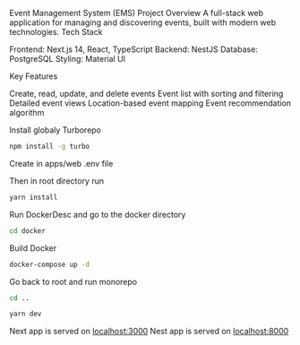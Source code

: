 Event Management System (EMS)
Project Overview
A full-stack web application for managing and discovering events, built with modern web technologies.
Tech Stack

Frontend: Next.js 14, React, TypeScript
Backend: NestJS
Database: PostgreSQL
Styling: Material UI

Key Features

Create, read, update, and delete events
Event list with sorting and filtering
Detailed event views
Location-based event mapping
Event recommendation algorithm

Install globaly Turborepo
```sh
npm install -g turbo
```

Create in apps/web .env file

Then in root directory run
```sh
yarn install
```

Run DockerDesc and go to the docker directory
```sh
cd docker
```

Build Docker
```sh
docker-compose up -d
```

Go back to root and run monorepo
```sh
cd ..
```
```sh
yarn dev
```

Next app is served on [localhost:3000](http://localhost:3000/)
Nest app is served on [localhost:8000](http://localhost:8000/api)
